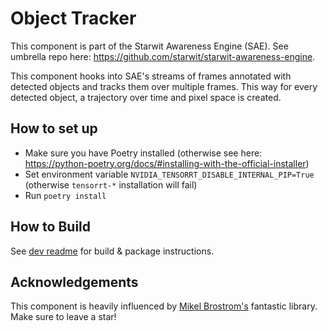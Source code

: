 # Object Tracker
This component is part of the Starwit Awareness Engine (SAE). See umbrella repo here: https://github.com/starwit/starwit-awareness-engine.

This component hooks into SAE's streams of frames annotated with detected objects and tracks them over multiple frames. This way for every detected object, a trajectory over time and pixel space is created.

## How to set up
- Make sure you have Poetry installed (otherwise see here: https://python-poetry.org/docs/#installing-with-the-official-installer)
- Set environment variable `NVIDIA_TENSORRT_DISABLE_INTERNAL_PIP=True` (otherwise `tensorrt-*` installation will fail)
- Run `poetry install`

## How to Build

See [dev readme](doc/DEV_README.md) for build & package instructions.

## Acknowledgements
This component is heavily influenced by [Mikel Brostrom's](https://github.com/mikel-brostrom/boxmot) fantastic library. Make sure to leave a star!